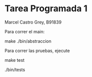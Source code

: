 # Tarea Programada 1
Marcel Castro Grey, B91839

Para correr el main:

make
./bin/abstraccion

Para correr las pruebas, ejecute

make test

./bin/tests
